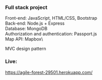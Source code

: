 ### Full stack project

Front-end: JavaScript, HTML/CSS, Bootstrap\
Back-end: Node.js + Express\
Database: MongoDB\
Authorization and authentication: Passport.js\
Map API: Mapbox\

MVC design pattern

### Live:

https://agile-forest-29501.herokuapp.com/
